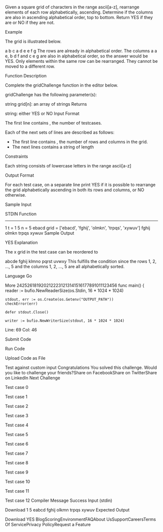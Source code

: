 Given a square grid of characters in the range ascii[a-z], rearrange elements of each row alphabetically, ascending. Determine if the columns are also in ascending alphabetical order, top to bottom. Return YES if they are or NO if they are not.

Example

The grid is illustrated below.

a b c
a d e
e f g
The rows are already in alphabetical order. The columns a a e, b d f and c e g are also in alphabetical order, so the answer would be YES. Only elements within the same row can be rearranged. They cannot be moved to a different row.

Function Description

Complete the gridChallenge function in the editor below.

gridChallenge has the following parameter(s):

string grid[n]: an array of strings
Returns

string: either YES or NO
Input Format

The first line contains , the number of testcases.

Each of the next  sets of lines are described as follows:
- The first line contains , the number of rows and columns in the grid.
- The next  lines contains a string of length

Constraints



Each string consists of lowercase letters in the range ascii[a-z]

Output Format

For each test case, on a separate line print YES if it is possible to rearrange the grid alphabetically ascending in both its rows and columns, or NO otherwise.

Sample Input

STDIN   Function
-----   --------
1       t = 1
5       n = 5
ebacd   grid = ['ebacd', 'fghij', 'olmkn', 'trpqs', 'xywuv']
fghij
olmkn
trpqs
xywuv
Sample Output

YES
Explanation

The x grid in the  test case can be reordered to

abcde
fghij
klmno
pqrst
uvwxy
This fulfills the condition since the rows 1, 2, ..., 5 and the columns 1, 2, ..., 5 are all alphabetically sorted.

Language
Go

More
2425261819202122231213141516177891011123456
func main() {
reader := bufio.NewReaderSize(os.Stdin, 16 * 1024 * 1024)

    stdout, err := os.Create(os.Getenv("OUTPUT_PATH"))
    checkError(err)

    defer stdout.Close()

    writer := bufio.NewWriterSize(stdout, 16 * 1024 * 1024)



Line: 69 Col: 46

Submit Code

Run Code

Upload Code as File

Test against custom input
Congratulations
You solved this challenge. Would you like to challenge your friends?Share on FacebookShare on TwitterShare on LinkedIn
Next Challenge

Test case 0

Test case 1

Test case 2

Test case 3

Test case 4

Test case 5

Test case 6

Test case 7

Test case 8

Test case 9

Test case 10

Test case 11

Test case 12
Compiler Message
Success
Input (stdin)

Download
1
5
eabcd
fghij
olkmn
trpqs
xywuv
Expected Output

Download
YES
BlogScoringEnvironmentFAQAbout UsSupportCareersTerms Of ServicePrivacy PolicyRequest a Feature